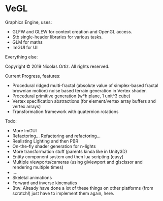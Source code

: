 # VeGL
Graphics Engine, uses:
- GLFW and GLEW for context creation and OpenGL access.
- Stb single-header libraries for various tasks.
- GLM for maths
- ImGUI for UI

Everything else:
<p>Copyright &copy; 2019 Nicolas Ortiz. All rights reserved.</p>

Current Progress, features:
- Procedural ridged multi-fractal (absolute value of simplex-based fractal brownian motion) noise based terrain generation in Vertex shader.
- Procedural primitive generation (w*h plane, 1 unit^3 cube)
- Vertex specification abstractions (for element/vertex array buffers and vertex arrays)
- Transformation framework with quaternion rotations

Todo: 
- More ImGUI
- Refactoring... Refactoring and refactoring...
- Realisting Lighting and then PBR 
- On-the-fly shader generation for n-lights
- More transformation stuff (parents kinda like in Unity3D)
- Entity component system and then lua scripting (easy)
- Multiple viewports/cameras (using glviewport and glscissor and rendering multiple times)
- ....
- Skeletal animations
- Forward and inverse kinematics
- Btw: Already have done a lot of these things on other platforms (from scratch!) just have to implement them again, here.

